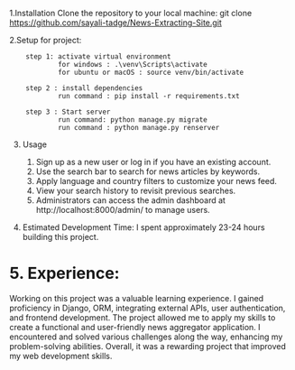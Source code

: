 1.Installation
        Clone the repository to your local machine:
        git clone https://github.com/sayali-tadge/News-Extracting-Site.git


2.Setup for project:
        
        step 1: activate virtual environment 
                for windows : .\venv\Scripts\activate
                for ubuntu or macOS : source venv/bin/activate
        
        step 2 : install dependencies 
                run command : pip install -r requirements.txt
        
        step 3 : Start server
                run command: python manage.py migrate
                run command : python manage.py renserver

3. Usage

   1) Sign up as a new user or log in if you have an existing account.
   2) Use the search bar to search for news articles by keywords.
   3) Apply language and country filters to customize your news feed.
   4) View your search history to revisit previous searches.
   5) Administrators can access the admin dashboard at http://localhost:8000/admin/ to manage            users.

4. Estimated Development Time:
        I spent approximately 23-24 hours building this project.

<h1>5. Experience: </h1>

Working on this project was a valuable learning experience. I gained proficiency in Django, ORM, integrating external APIs, user authentication, and frontend development. The project allowed me to apply my skills to create a functional and user-friendly news aggregator application. I encountered and solved various challenges along the way, enhancing my problem-solving abilities. Overall, it was a rewarding project that improved my web development skills.
